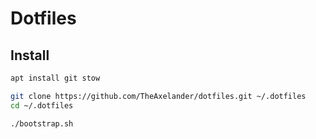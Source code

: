 # Dotfiles

## Install

```bash
apt install git stow

git clone https://github.com/TheAxelander/dotfiles.git ~/.dotfiles
cd ~/.dotfiles

./bootstrap.sh
```

